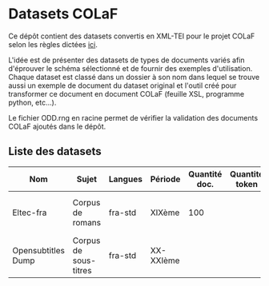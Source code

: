 # Datasets COLaF

Ce dépôt contient des datasets convertis en XML-TEI pour le projet COLaF selon les règles dictées [ici](https://github.com/DEFI-COLaF/metadata).

L'idée est de présenter des datasets de types de documents variés afin d'éprouver le schéma sélectionné et de fournir des exemples d'utilisation. Chaque dataset est classé dans un dossier à son nom dans lequel se trouve aussi un exemple de document du dataset original et l'outil créé pour transformer ce document en document COLaF (feuille XSL, programme python, etc...).

Le fichier ODD.rng en racine permet de vérifier la validation des documents COLaF ajoutés dans le dépôt.

## Liste des datasets

| Nom | Sujet | Langues | Période | Quantité doc. | Quantité token | Url | Info. sup. |
| ------- | ------ | ------ | ------ | ------ | ------| ------ | ------ |
| Eltec-fra | Corpus de romans | fra-std | XIXème | 100 |  | https://github.com/COST-ELTeC/ELTeC-fra | Recup encodage level2 (POS+lemme) |
|Opensubtitles Dump | Corpus de sous-titres | fra-std  | XX-XXIème |  |  | https://opus.nlpl.eu/OpenSubtitles/fr&/v2018/OpenSubtitles | |
